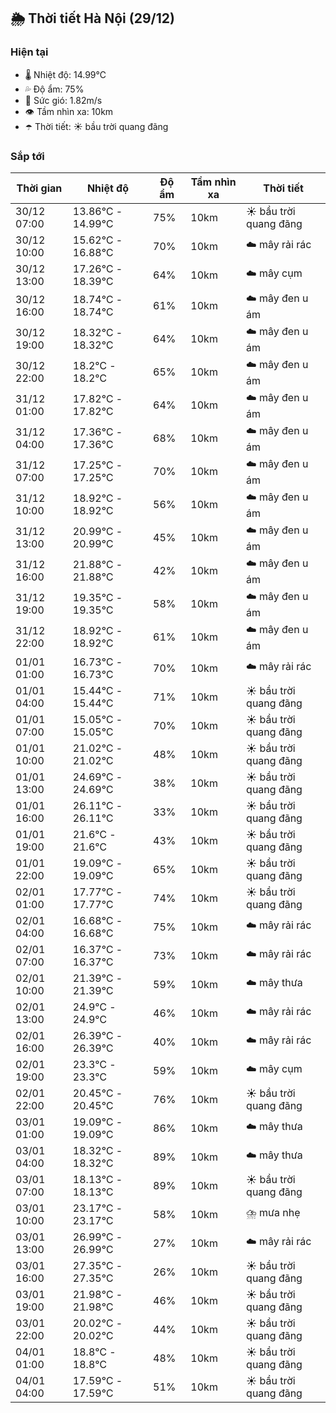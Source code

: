 ## 🌦️ Thời tiết Hà Nội (29/12)

### Hiện tại

- 🌡️ Nhiệt độ: 14.99℃
- 💦 Độ ẩm: 75%
- 💨 Sức gió: 1.82m/s
- 👁️ Tầm nhìn xa: 10km
- ☂️ Thời tiết: ☀️ bầu trời quang đãng

### Sắp tới

| Thời gian | Nhiệt độ | Độ ẩm | Tầm nhìn xa | Thời tiết |
| --- | --- | --- | --- | --- |
| 30/12 07:00 | 13.86℃ - 14.99℃ | 75% | 10km | ☀️ bầu trời quang đãng |
| 30/12 10:00 | 15.62℃ - 16.88℃ | 70% | 10km | ☁️ mây rải rác |
| 30/12 13:00 | 17.26℃ - 18.39℃ | 64% | 10km | ☁️ mây cụm |
| 30/12 16:00 | 18.74℃ - 18.74℃ | 61% | 10km | ☁️ mây đen u ám |
| 30/12 19:00 | 18.32℃ - 18.32℃ | 64% | 10km | ☁️ mây đen u ám |
| 30/12 22:00 | 18.2℃ - 18.2℃ | 65% | 10km | ☁️ mây đen u ám |
| 31/12 01:00 | 17.82℃ - 17.82℃ | 64% | 10km | ☁️ mây đen u ám |
| 31/12 04:00 | 17.36℃ - 17.36℃ | 68% | 10km | ☁️ mây đen u ám |
| 31/12 07:00 | 17.25℃ - 17.25℃ | 70% | 10km | ☁️ mây đen u ám |
| 31/12 10:00 | 18.92℃ - 18.92℃ | 56% | 10km | ☁️ mây đen u ám |
| 31/12 13:00 | 20.99℃ - 20.99℃ | 45% | 10km | ☁️ mây đen u ám |
| 31/12 16:00 | 21.88℃ - 21.88℃ | 42% | 10km | ☁️ mây đen u ám |
| 31/12 19:00 | 19.35℃ - 19.35℃ | 58% | 10km | ☁️ mây đen u ám |
| 31/12 22:00 | 18.92℃ - 18.92℃ | 61% | 10km | ☁️ mây đen u ám |
| 01/01 01:00 | 16.73℃ - 16.73℃ | 70% | 10km | ☁️ mây rải rác |
| 01/01 04:00 | 15.44℃ - 15.44℃ | 71% | 10km | ☀️ bầu trời quang đãng |
| 01/01 07:00 | 15.05℃ - 15.05℃ | 70% | 10km | ☀️ bầu trời quang đãng |
| 01/01 10:00 | 21.02℃ - 21.02℃ | 48% | 10km | ☀️ bầu trời quang đãng |
| 01/01 13:00 | 24.69℃ - 24.69℃ | 38% | 10km | ☀️ bầu trời quang đãng |
| 01/01 16:00 | 26.11℃ - 26.11℃ | 33% | 10km | ☀️ bầu trời quang đãng |
| 01/01 19:00 | 21.6℃ - 21.6℃ | 43% | 10km | ☀️ bầu trời quang đãng |
| 01/01 22:00 | 19.09℃ - 19.09℃ | 65% | 10km | ☀️ bầu trời quang đãng |
| 02/01 01:00 | 17.77℃ - 17.77℃ | 74% | 10km | ☀️ bầu trời quang đãng |
| 02/01 04:00 | 16.68℃ - 16.68℃ | 75% | 10km | ☁️ mây rải rác |
| 02/01 07:00 | 16.37℃ - 16.37℃ | 73% | 10km | ☁️ mây rải rác |
| 02/01 10:00 | 21.39℃ - 21.39℃ | 59% | 10km | ☁️ mây thưa |
| 02/01 13:00 | 24.9℃ - 24.9℃ | 46% | 10km | ☁️ mây rải rác |
| 02/01 16:00 | 26.39℃ - 26.39℃ | 40% | 10km | ☁️ mây rải rác |
| 02/01 19:00 | 23.3℃ - 23.3℃ | 59% | 10km | ☁️ mây cụm |
| 02/01 22:00 | 20.45℃ - 20.45℃ | 76% | 10km | ☀️ bầu trời quang đãng |
| 03/01 01:00 | 19.09℃ - 19.09℃ | 86% | 10km | ☁️ mây thưa |
| 03/01 04:00 | 18.32℃ - 18.32℃ | 89% | 10km | ☁️ mây thưa |
| 03/01 07:00 | 18.13℃ - 18.13℃ | 89% | 10km | ☀️ bầu trời quang đãng |
| 03/01 10:00 | 23.17℃ - 23.17℃ | 58% | 10km | ⛈️ mưa nhẹ |
| 03/01 13:00 | 26.99℃ - 26.99℃ | 27% | 10km | ☁️ mây rải rác |
| 03/01 16:00 | 27.35℃ - 27.35℃ | 26% | 10km | ☀️ bầu trời quang đãng |
| 03/01 19:00 | 21.98℃ - 21.98℃ | 46% | 10km | ☀️ bầu trời quang đãng |
| 03/01 22:00 | 20.02℃ - 20.02℃ | 44% | 10km | ☀️ bầu trời quang đãng |
| 04/01 01:00 | 18.8℃ - 18.8℃ | 48% | 10km | ☀️ bầu trời quang đãng |
| 04/01 04:00 | 17.59℃ - 17.59℃ | 51% | 10km | ☀️ bầu trời quang đãng |
